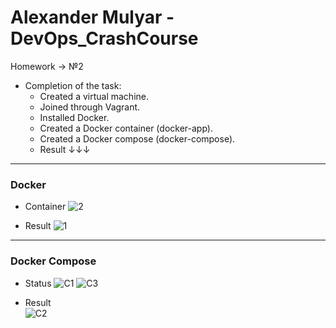 # Alexander Mulyar - DevOps_CrashCourse 
   Homework -> №2

- Completion of the task:
   - Created a virtual machine.
   - Joined through Vagrant.
   - Installed Docker.
   - Сreated a Docker container (docker-app).
   - Created a Docker compose (docker-compose).
   - Result ↓↓↓ 
____
<h3>Docker</h3>

- Container
   ![2](https://user-images.githubusercontent.com/82367885/138553621-bdb3a606-1bf1-47d1-bd32-84e305c939f7.png)

- Result
   ![1](https://user-images.githubusercontent.com/82367885/138553622-2ca7d7db-dbac-401d-9606-dbb0c2577ab5.png)

____
<h3>Docker Compose</h3>

- Status
   ![C1](https://user-images.githubusercontent.com/82367885/138553695-27be571f-3126-41e5-b86f-01d4b8bde29c.png)
   ![C3](https://user-images.githubusercontent.com/82367885/138553700-53e08b9e-e8bc-41d9-84b1-7f6abe749b2d.png)

- Result      
   ![C2](https://user-images.githubusercontent.com/82367885/138553708-cd9d007f-b93e-4596-82d5-824587a71cca.png)
